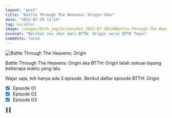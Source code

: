 ```yaml
---
layout: "post"
title: "Battle Through The Heavens: Origin Skor"
date: "2022-07-29 13:54"
tag: karakter
image: /images/btth_img/Screenshot_2022-07-30%20Battle-Through-The-Heavens-Origin-season-5%20(1)%20jpg%20(JPEG%20Image%2C%20640%20×%20400%20pixels)-min.png
excerpt: "Berikut ini skor dari BTTH: Origin versi BTTH Topic"
comments: false
---
```


![Battle Through The Heavens: Origin](/images/btth_img/Screenshot_2022-07-30%20Battle-Through-The-Heavens-Origin-season-5%20(1)%20jpg%20(JPEG%20Image%2C%20640%20×%20400%20pixels)-min.png)

Battle Through The Heavens: Origin aka BTTH: Origin telah selesai tayang beberapa waktu yang lalu.

Wajar saja, toh hanya ada 3 episode. Berikut daftar episode BTTH: Origin

- [x] Episode 01
- [x] Episode 02
- [x] Episode 03

🙅‍♂️



